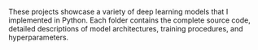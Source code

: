 These projects showcase a variety of deep learning models that I implemented in Python. Each folder contains the complete source code, detailed descriptions of model architectures, training procedures, and hyperparameters. 
